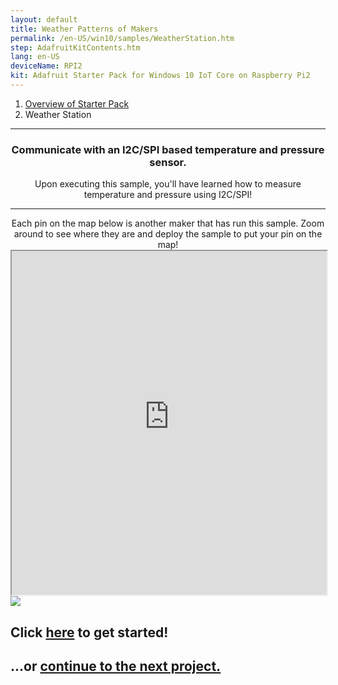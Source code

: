 ```yaml
---
layout: default
title: Weather Patterns of Makers
permalink: /en-US/win10/samples/WeatherStation.htm
step: AdafruitKitContents.htm
lang: en-US
deviceName: RPI2
kit: Adafruit Starter Pack for Windows 10 IoT Core on Raspberry Pi2
---
```


<ol class="breadcrumb">
  <li><a href="{{site.baseurl}}/{{page.lang}}/AdafruitMakerKit.htm">Overview of Starter Pack</a></li>
  <li class="active">Weather Station</li>
</ol>

<hr/>

<div class="row">
  <center>
    <h3>Communicate with an I2C/SPI based temperature and pressure sensor.</h3>
    Upon executing this sample, you'll have learned how to measure temperature and pressure using I2C/SPI!
    <hr/>
    Each pin on the map below is another maker that has run this sample. Zoom around to see where they are and deploy the sample to put your pin on the map!
  </center>
</div>

<iframe class="maker-kit" src="https://adafruitsample.azurewebsites.net/cardViewer?lesson=203" width="100%" height="550px" scrolling="no"></iframe>

<div class="row projectRow">
  <div class="col-md-6 col-sm-12">
    <img src="{{site.baseurl}}/images/AdafruitStarterPack/WeatherStation.JPG">
  </div>
  <div class="col-md-6 col-sm-12">
    <h2 class="text-center maker-kit">Click <a target="_blank" href="https://www.hackster.io/windows-iot/weather-station">here</a> to get started!</h2>
  </div>
</div>

<div class="row lineTop">
  <div class="col-md-6 col-md-offset-6 col-sm-12 text-right">
    <h2 class="maker-kit">...or <a href="{{site.baseurl}}/{{page.lang}}/win10/samples/WhatColor.htm"> continue to the next project.</a></h2>
  </div>
</div>
